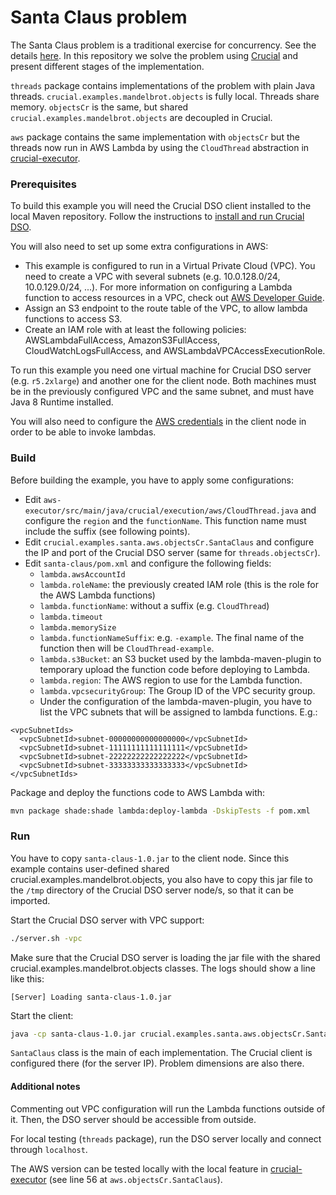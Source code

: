 # Santa Claus problem

The Santa Claus problem is a traditional exercise for concurrency.
See the details [here](https://crsr.net/files/ANewExerciseInConcurrency.pdf).
In this repository we solve the problem using
[Crucial](http://github.com/danielBCN/crucial-dso) and present different
stages of the implementation.

`threads` package contains implementations of the problem with plain
Java threads.
`crucial.examples.mandelbrot.objects` is fully local. Threads share memory.
`objectsCr` is the same, but shared `crucial.examples.mandelbrot.objects` are
decoupled in Crucial.

`aws` package contains the same implementation with `objectsCr` but the
threads now run in AWS Lambda by using the `CloudThread` abstraction in
[crucial-executor](http://github.com/danielBCN/crucial-executor).

### Prerequisites

To build this example you will need the Crucial DSO client installed to the
local Maven repository. 
Follow the instructions to [install and run Crucial DSO](https://github.com/danielBCN/crucial-dso#usage).

You will also need to set up some extra configurations in AWS:
* This example is configured to run in a Virtual Private Cloud (VPC).
 You need to create a VPC with several subnets (e.g. 10.0.128.0/24, 10.0.129.0/24, ...).
 For more information on configuring a Lambda function to access resources in a VPC,
 check out [AWS Developer Guide](https://docs.aws.amazon.com/lambda/latest/dg/configuration-vpc.html).
* Assign an S3 endpoint to the route table of the VPC,
 to allow lambda functions to access S3.
* Create an IAM role with at least the following policies:
 AWSLambdaFullAccess, AmazonS3FullAccess, CloudWatchLogsFullAccess,
 and AWSLambdaVPCAccessExecutionRole.

To run this example you need one virtual machine for Crucial DSO server
(e.g. `r5.2xlarge`) and another one for the client node.
Both machines must be in the previously configured VPC and the same subnet, and must have Java 8 Runtime installed.

You will also need to configure the [AWS credentials](https://docs.aws.amazon.com/cli/latest/userguide/cli-configure-files.html) in the client node in order to be able to invoke lambdas.

### Build  

Before building the example, you have to apply some configurations:
* Edit `aws-executor/src/main/java/crucial/execution/aws/CloudThread.java` 
  and configure the `region` and the `functionName`.
  This function name must include the suffix (see following points).
* Edit `crucial.examples.santa.aws.objectsCr.SantaClaus` and configure
  the IP and port of the Crucial DSO server (same for `threads.objectsCr`).
* Edit `santa-claus/pom.xml` and configure the following fields:
  * `lambda.awsAccountId`
  * `lambda.roleName`: the previously created IAM role 
     (this is the role for the AWS Lambda functions)
  * `lambda.functionName`: without a suffix (e.g. `CloudThread`)
  * `lambda.timeout`
  * `lambda.memorySize`
  * `lambda.functionNameSuffix`: e.g. `-example`.
     The final name of the function then will be `CloudThread-example`.
  * `lambda.s3Bucket`: an S3 bucket used by the lambda-maven-plugin to
     temporary upload the function code before deploying to Lambda.
  * `lambda.region`:  The AWS region to use for the Lambda function.
  * `lambda.vpcsecurityGroup`: The Group ID of the VPC security group.
  * Under the configuration of the lambda-maven-plugin, you have to list
    the VPC subnets that will be assigned to lambda functions. E.g.:
    
```
<vpcSubnetIds>
  <vpcSubnetId>subnet-00000000000000000</vpcSubnetId>
  <vpcSubnetId>subnet-11111111111111111</vpcSubnetId>
  <vpcSubnetId>subnet-22222222222222222</vpcSubnetId>
  <vpcSubnetId>subnet-33333333333333333</vpcSubnetId>
</vpcSubnetIds>
```

Package and deploy the functions code to AWS Lambda with:

```bash
mvn package shade:shade lambda:deploy-lambda -DskipTests -f pom.xml
```


### Run

You have to copy `santa-claus-1.0.jar` to the client node. 
Since this example contains user-defined shared crucial.examples.mandelbrot.objects, you also have to copy
this jar file to the `/tmp` directory of the Crucial DSO server node/s, so that
it can be imported.

Start the Crucial DSO server with VPC support:

```bash
./server.sh -vpc
```

Make sure that the Crucial DSO server is loading the jar file with the shared
crucial.examples.mandelbrot.objects classes. The logs should show a line like this:

```
[Server] Loading santa-claus-1.0.jar
```

Start the client:

```bash
java -cp santa-claus-1.0.jar crucial.examples.santa.aws.objectsCr.SantaClaus
```

`SantaClaus` class is the main of each implementation.
The Crucial client is configured there (for the server IP).
Problem dimensions are also there.

#### Additional notes
Commenting out VPC configuration will run the Lambda functions outside of it.
Then, the DSO server should be accessible from outside.

For local testing (`threads` package), run the DSO server locally and connect
through `localhost`.

The AWS version can be tested locally with the local feature in
[crucial-executor](http://github.com/danielBCN/crucial-executor)
(see line 56 at `aws.objectsCr.SantaClaus`).
